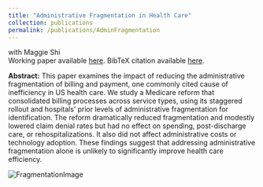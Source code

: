 ```yaml
---
title: "Administrative Fragmentation in Health Care"
collection: publications
permalink: /publications/AdminFragmentation
---
```

with Maggie Shi<br>
Working paper available [here](https://rileyleague.github.io/files/FI_Transition.pdf). BibTeX citation available [here](https://rileyleague.github.io/bibfiles/league2025administrative.md).

**Abstract:** This paper examines the impact of reducing the administrative fragmentation of billing and payment, one commonly cited cause of inefficiency in US health care. We study a Medicare reform that consolidated billing processes across service types, using its staggered rollout and hospitals’ prior levels of administrative fragmentation for identification. The reform dramatically reduced fragmentation and modestly lowered claim denial rates but had no effect on spending, post-discharge care, or rehospitalizations. It also did not affect administrative costs or technology adoption. These findings suggest that addressing administrative fragmentation alone is unlikely to significantly improve health care efficiency.

![FragmentationImage](https://rileyleague.github.io/images/reduce_admin_frag.png)

